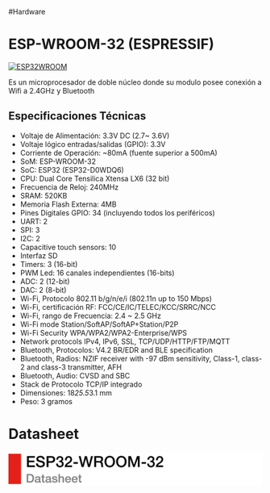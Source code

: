 #Hardware

# ESP-WROOM-32 (ESPRESSIF)

[![ESP32WROOM](https://img.shields.io/badge/ESP_WROOM_32-E7352C?style=for-the-badge&logo=Espressif&logoColor=white&labelColor=000000&?logoWidth=40)](https://github.com/St3v3n-4n4/Anapy_IoT/tree/main/Hardware/ESP-WROOM-32)


Es un microprocesador de doble núcleo donde su modulo posee conexión a Wifi a 2.4GHz y Bluetooth

## **Especificaciones Técnicas**
- Voltaje de Alimentación: 3.3V DC (2.7~ 3.6V)
- Voltaje lógico entradas/salidas (GPIO): 3.3V
- Corriente de Operación: ~80mA (fuente superior a 500mA)
- SoM: ESP-WROOM-32
- SoC: ESP32 (ESP32-D0WDQ6)
- CPU: Dual Core Tensilica Xtensa LX6 (32 bit)
- Frecuencia de Reloj: 240MHz
- SRAM: 520KB
- Memoria Flash Externa: 4MB
- Pines Digitales GPIO: 34 (incluyendo todos los periféricos)
- UART: 2
- SPI: 3
- I2C: 2
- Capacitive touch sensors: 10
- Interfaz SD
- Timers: 3 (16-bit)
- PWM Led: 16 canales independientes (16-bits)
- ADC: 2 (12-bit)
- DAC: 2 (8-bit)
- Wi-Fi, Protocolo 802.11 b/g/n/e/i (802.11n up to 150 Mbps)
- Wi-Fi, certificación RF: FCC/CE/IC/TELEC/KCC/SRRC/NCC
- Wi-Fi, rango de Frecuencia: 2.4 ~ 2.5 GHz
- Wi-Fi mode Station/SoftAP/SoftAP+Station/P2P
- Wi-Fi Security WPA/WPA2/WPA2-Enterprise/WPS
- Network protocols IPv4, IPv6, SSL, TCP/UDP/HTTP/FTP/MQTT
- Bluetooth, Protocolos: V4.2 BR/EDR and BLE specification
- Bluetooth, Radios: NZIF receiver with -97 dBm sensitivity, Class-1, class-2 and class-3 transmitter, AFH
- Bluetooth, Audio: CVSD and SBC
- Stack de Protocolo TCP/IP integrado
- Dimensiones:  18*25.5*3.1 mm
- Peso: 3 gramos

# Datasheet
[![datasheet.pdf](Datasheet/presentacio_datasheet.png)](https://github.com/St3v3n-4n4/Anapy_IoT/blob/main/Hardware/ESP-WROOM-32/Datasheet/datasheet.pdf)